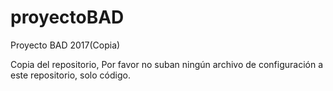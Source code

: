 # proyectoBAD
Proyecto BAD 2017(Copia)


Copia del repositorio, Por favor no suban ningún archivo de configuración a este repositorio, solo código.

